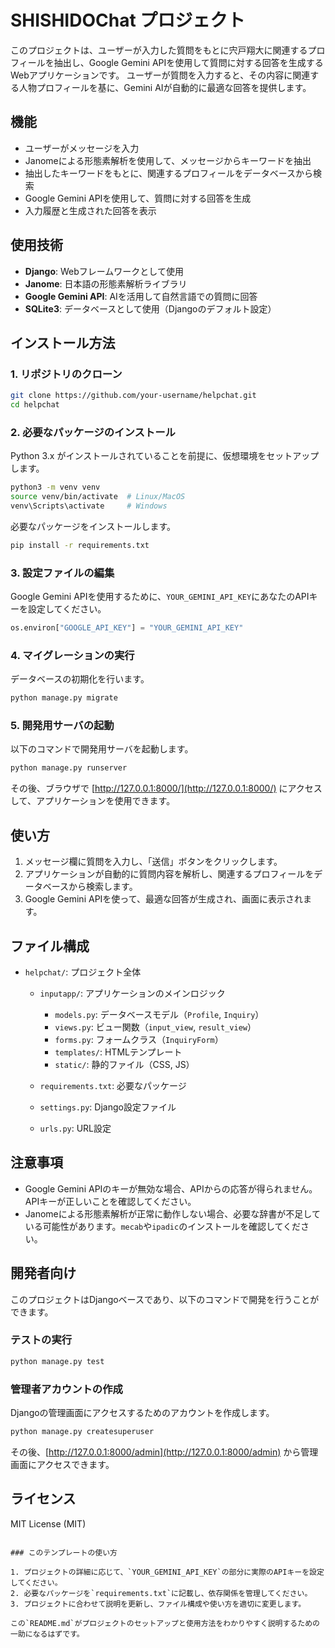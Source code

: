 
# SHISHIDOChat プロジェクト

このプロジェクトは、ユーザーが入力した質問をもとに宍戸翔大に関連するプロフィールを抽出し、Google Gemini APIを使用して質問に対する回答を生成するWebアプリケーションです。
ユーザーが質問を入力すると、その内容に関連する人物プロフィールを基に、Gemini AIが自動的に最適な回答を提供します。

## 機能

- ユーザーがメッセージを入力
- Janomeによる形態素解析を使用して、メッセージからキーワードを抽出
- 抽出したキーワードをもとに、関連するプロフィールをデータベースから検索
- Google Gemini APIを使用して、質問に対する回答を生成
- 入力履歴と生成された回答を表示

## 使用技術

- **Django**: Webフレームワークとして使用
- **Janome**: 日本語の形態素解析ライブラリ
- **Google Gemini API**: AIを活用して自然言語での質問に回答
- **SQLite3**: データベースとして使用（Djangoのデフォルト設定）

## インストール方法

### 1. リポジトリのクローン

```bash
git clone https://github.com/your-username/helpchat.git
cd helpchat
````

### 2. 必要なパッケージのインストール

Python 3.x がインストールされていることを前提に、仮想環境をセットアップします。

```bash
python3 -m venv venv
source venv/bin/activate  # Linux/MacOS
venv\Scripts\activate     # Windows
```

必要なパッケージをインストールします。

```bash
pip install -r requirements.txt
```

### 3. 設定ファイルの編集

Google Gemini APIを使用するために、`YOUR_GEMINI_API_KEY`にあなたのAPIキーを設定してください。

```python
os.environ["GOOGLE_API_KEY"] = "YOUR_GEMINI_API_KEY"
```

### 4. マイグレーションの実行

データベースの初期化を行います。

```bash
python manage.py migrate
```

### 5. 開発用サーバの起動

以下のコマンドで開発用サーバを起動します。

```bash
python manage.py runserver
```

その後、ブラウザで [http://127.0.0.1:8000/](http://127.0.0.1:8000/) にアクセスして、アプリケーションを使用できます。

## 使い方

1. メッセージ欄に質問を入力し、「送信」ボタンをクリックします。
2. アプリケーションが自動的に質問内容を解析し、関連するプロフィールをデータベースから検索します。
3. Google Gemini APIを使って、最適な回答が生成され、画面に表示されます。

## ファイル構成

* `helpchat/`: プロジェクト全体

  * `inputapp/`: アプリケーションのメインロジック

    * `models.py`: データベースモデル（`Profile`, `Inquiry`）
    * `views.py`: ビュー関数（`input_view`, `result_view`）
    * `forms.py`: フォームクラス（`InquiryForm`）
    * `templates/`: HTMLテンプレート
    * `static/`: 静的ファイル（CSS, JS）
  * `requirements.txt`: 必要なパッケージ
  * `settings.py`: Django設定ファイル
  * `urls.py`: URL設定

## 注意事項

* Google Gemini APIのキーが無効な場合、APIからの応答が得られません。APIキーが正しいことを確認してください。
* Janomeによる形態素解析が正常に動作しない場合、必要な辞書が不足している可能性があります。`mecab`や`ipadic`のインストールを確認してください。

## 開発者向け

このプロジェクトはDjangoベースであり、以下のコマンドで開発を行うことができます。

### テストの実行

```bash
python manage.py test
```

### 管理者アカウントの作成

Djangoの管理画面にアクセスするためのアカウントを作成します。

```bash
python manage.py createsuperuser
```

その後、[http://127.0.0.1:8000/admin](http://127.0.0.1:8000/admin) から管理画面にアクセスできます。

## ライセンス

MIT License (MIT)

```

### このテンプレートの使い方

1. プロジェクトの詳細に応じて、`YOUR_GEMINI_API_KEY`の部分に実際のAPIキーを設定してください。
2. 必要なパッケージを`requirements.txt`に記載し、依存関係を管理してください。
3. プロジェクトに合わせて説明を更新し、ファイル構成や使い方を適切に変更します。

この`README.md`がプロジェクトのセットアップと使用方法をわかりやすく説明するための一助になるはずです。
```
